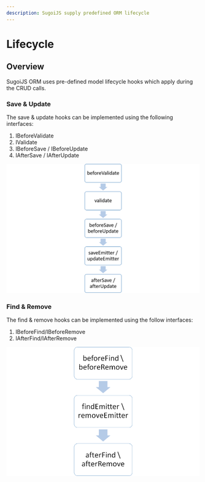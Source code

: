 ```yaml
---
description: SugoiJS supply predefined ORM lifecycle
---
```


# Lifecycle

## Overview

SugoiJS ORM uses pre-defined model lifecycle hooks which apply during the CRUD calls.

### Save & Update

The save & update hooks can be implemented using the following interfaces:

1. IBeforeValidate
2. IValidate
3. IBeforeSave / IBeforeUpdate
4. IAfterSave / IAfterUpdate

![SugoiJS save and update lifecycle hooks](../.gitbook/assets/lifecycle.png)

### Find & Remove

The find & remove hooks can be implemented using the follow interfaces:

1. IBeforeFind/IBeforeRemove
2. IAfterFind/IAfterRemove

![SugoiJS find and remove lifecycle hooks](../.gitbook/assets/image.png)

